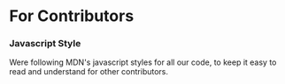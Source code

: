 # For Contributors

### Javascript Style
Were following MDN's javascript styles for all our code, to keep it easy to read and understand for other contributors.

###



